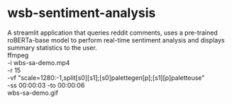 # wsb-sentiment-analysis
A streamlit application that queries reddit comments, uses a pre-trained roBERTa-base model to perform real-time sentiment analysis and displays summary statistics to the user.  
ffmpeg \
  -i wbs-sa-demo.mp4 \
  -r 15 \
  -vf "scale=1280:-1,split[s0][s1];[s0]palettegen[p];[s1][p]paletteuse" \
  -ss 00:00:03 -to 00:00:06 \
  wbs-sa-demo.gif